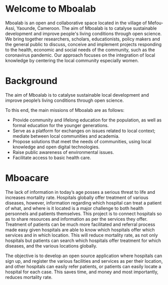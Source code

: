 # Welcome to Mboalab

Mboalab is an open and collaborative space located in the village of Mefou-Assi, Yaounde, Cameroon. The aim of Mboalab is to catalyse sustainable development and improve people's living conditions through open science. We bring together researchers, scholars, educationists, policy makers and the general public to discuss, conceive and implement projects responding to the health, economic and social needs of the community, such as the coronavirus pandemic. Our approach focuses on the integration of local knowledge by centering the local community especially women.

# Background

The aim of Mboalab is to catalyse sustainable local development and improve people’s living conditions through open science.

To this end, the main missions of Mboalab are as follows:

+ Provide community and lifelong education for the population, as well as formal education for the younger generations.
+ Serve as a platform for exchanges on issues related to local context; mediate between local communities and academia.
+ Propose solutions that meet the needs of communities, using local knowledge and open digital technologies.
+ Raise public awareness of environmental issues.
+ Facilitate access to basic health care.

# Mboacare

The lack of information in today’s age posses a serious threat to life and increases mortality rate. Hospitals globally offer treatment of various diseases, however, information regarding which hospital can treat a patient of what, and where is it located is a major challenge to both health personnels and patients themselves. This project is to connect hospitals so as to share resources and information as per the services they offer. Treatment of patients can be much more facilitated and referral process made easy given hospitals are able to know which hospitals offer which services and in which location. This will reduce mortality rate, as not only hospitals but patients can search which hospitals offer treatment for which diseases, and the various locations globally.

The objective is to develop an open source application where hospitals can sign up, and register the various facilities and services as per their location, and other hospitals can easily refer patients, or patients can easily locate a hospital for each case. This saves time, and money and most importantly, reduces mortality rate.